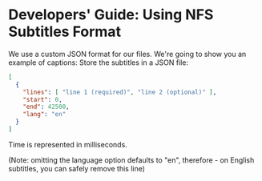 # Developers' Guide: Using NFS Subtitles Format
We use a custom JSON format for our files. We're going to show you an example of captions:
Store the subtitles in a JSON file:
```json
[
  {
    "lines": [ "line 1 (required)", "line 2 (optional)" ],
    "start": 0,
    "end": 42500,
    "lang": "en"
  }
]
```

Time is represented in milliseconds.

(Note: omitting the language option defaults to "en", therefore - on English subtitles, you can safely remove this line)
